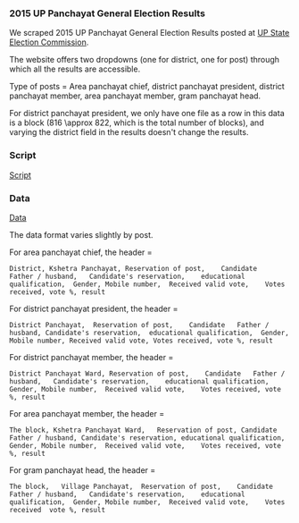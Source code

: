 ### 2015 UP Panchayat General Election Results

We scraped 2015 UP Panchayat General Election Results posted at [UP State Election Commission](http://sec.up.nic.in/ElecLive/WinnerList.aspx).

The website offers two dropdowns (one for district, one for post) through which all the results are accessible.

Type of posts = Area panchayat chief, district panchayat president, district panchayat member, area panchayat member, gram panchayat head.

For district panchayat president, we only have one file as a row in this data is a block (816 \approx 822, which is the total number of blocks), and varying the district field in the results doesn't change the results.

### Script

[Script](scripts/https://github.com/in-rolls/up-2015-panchayat-ge-results/blob/master/scripts/WinnerList.ipynb)

### Data

[Data](data/)

The data format varies slightly by post.

For area panchayat chief, the header =

```District, Kshetra Panchayat,	Reservation of post,	Candidate	Father / husband,	Candidate's reservation,	educational qualification,	Gender,	Mobile number,	Received valid vote,	Votes received,	vote %,	result```

For district panchayat president, the header =

```District Panchayat,	Reservation of post,	Candidate	Father / husband, Candidate's reservation,	educational qualification,	Gender, Mobile number, Received valid vote, Votes received, vote %, result```

For district panchayat member, the header =

```District Panchayat Ward,	Reservation of post,	Candidate	Father / husband,	Candidate's reservation,	educational qualification,	Gender,	Mobile number,	Received valid vote,	Votes received,	vote %,	result```

For area panchayat member, the header =

```The block, Kshetra Panchayat Ward,	Reservation of post, Candidate	Father / husband, Candidate's reservation, educational qualification,	Gender,	Mobile number,	Received valid vote,	Votes received,	vote %, result```

For gram panchayat head, the header =

```The block,	Village Panchayat,	Reservation of post,	Candidate	Father / husband,	Candidate's reservation,	educational qualification,	Gender,	Mobile number,	Received valid vote,	Votes received	vote %,	result```
